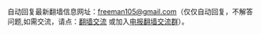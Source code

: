自动回复最新翻墙信息网址：freeman105@gmail.com（仅仅自动回复，不解答问题,如需交流，请点：<a href="https://github.com/bannedbook/fanqiang/issues">翻墙交流</a> 或加入<a href="https://t.me/joinchat/AAAAAAkBLIqzu5pmqtH0yw">电报翻墙交流群</a>）。